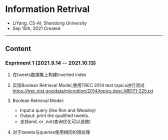 # Information Retrival

- LiYang, CS-AI, Shandong University
- Sep 15th, 2021 Created

---

## Content

### Expriment 1 (2021.9.14 -- 2021.10.13)

1. 在tweets数据集上构建inverted index

2. 实现Boolean Retrieval Model,使用TREC 2014 test topics进行测试
https://trec.nist.gov/data/microblog/2014/topics.desc.MB171-225.txt

3. Boolean Retrieval Model:
   - Input:a query (like Ron and Weasley)
   - Output: print the qualified tweets. 
   - 支持and, or ,not(查询优化可以选做)

4. 对于tweets与queries使用相同的预处理